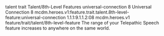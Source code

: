 <ability>
  <metadata>
    <class>talent</class>
    <feature_type>trait</feature_type>
    <file_dpath>Talent/8th-Level Features</file_dpath>
    <item_id>universal-connection</item_id>
    <item_index>8</item_index>
    <item_name>Universal Connection</item_name>
    <level>8</level>
    <scc>mcdm.heroes.v1:feature.trait.talent.8th-level-feature:universal-connection</scc>
    <scdc>1.1.1:9.1.1.2:08</scdc>
    <source>mcdm.heroes.v1</source>
    <type>feature/trait/talent/8th-level-feature</type>
  </metadata>
  <effects>
    <effect type="mundane">The range of your Telepathic Speech feature increases to anywhere on the same world.</effect>
  </effects>
</ability>
